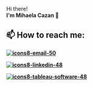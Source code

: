 Hi there!
<br>
<b>I'm Mihaela Cazan<b> 👋

📫 How to reach me: 
---
[![icons8-email-50](https://github.com/mcazan/mcazan/assets/135700965/07dfb8c6-20c3-4b74-9e9d-9ef41655f089)][1]

[![icons8-linkedin-48](https://github.com/mcazan/mcazan/assets/135700965/e413892b-31dc-4701-b540-7d6036365325)][2]

[![icons8-tableau-software-48](https://github.com/mcazan/mcazan/assets/135700965/d4be1997-a6e0-43e6-a98a-6fb6ad261c0e)][3]

[1]: mailto:mihaelakzan@gmail.com
[2]: https://www.linkedin.com/in/mcazan/
[3]: https://public.tableau.com/app/profile/mcazan/vizzes

<!--
**mcazan/mcazan** is a ✨ _special_ ✨ repository because its `README.md` (this file) appears on your GitHub profile.

Here are some ideas to get you started:

- 🔭 I’m currently working on ...
- 🌱 I’m currently learning ...
- 👯 I’m looking to collaborate on ...
- 🤔 I’m looking for help with ...
- 💬 Ask me about ...
- 📫 How to reach me: ...
- 😄 Pronouns: ...
- ⚡ Fun fact: ...
-->
